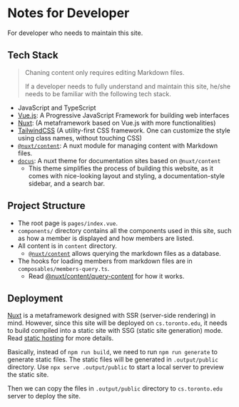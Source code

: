 # Notes for Developer

For developer who needs to maintain this site.

## Tech Stack

> Chaning content only requires editing Markdown files. 
> 
> If a developer needs to fully understand and maintain this site, he/she needs to be familiar with the following tech stack.

- JavaScript and TypeScript
- [Vue.js](https://vuejs.org/): A Progressive JavaScript Framework for building web interfaces
- [Nuxt](https://nuxt.com/): (A metaframework based on Vue.js with more functionalities)
- [TailwindCSS](https://tailwindcss.com/) (A utility-first CSS framework. One can customize the style using class names, without touching CSS)
- [`@nuxt/content`](https://content.nuxt.com/): A nuxt module for managing content with Markdown files.
- [`docus`](https://docus.dev/): A nuxt theme for documentation sites based on `@nuxt/content`
  - This theme simplifies the process of building this website, as it comes with nice-looking layout and styling, a documentation-style sidebar, and a search bar.


## Project Structure

- The root page is `pages/index.vue`.
- `components/` directory contains all the components used in this site, such as how a member is displayed and how members are listed.
- All content is in `content` directory.
  - [`@nuxt/content`](https://content.nuxt.com/) allows querying the markdown files as a database.
- The hooks for loading members from markdown files are in `composables/members-query.ts`.
  - Read [@nuxt/content/query-content](https://content.nuxt.com/composables/query-content) for how it works.


## Deployment

[Nuxt](https://nuxt.com/) is a metaframework designed with SSR (server-side rendering) in mind. However, since this site will be deployed on `cs.toronto.edu`, it needs to build compiled into a static site with SSG (static site generation) mode. Read [static hosting](https://nuxt.com/docs/getting-started/deployment#static-hosting) for more details.

Basically, instead of `npm run build`, we need to run `npm run generate` to generate static files. The static files will be generated in `.output/public` directory. Use `npx serve .output/public` to start a local server to preview the static site.

Then we can copy the files in `.output/public` directory to `cs.toronto.edu` server to deploy the site.

